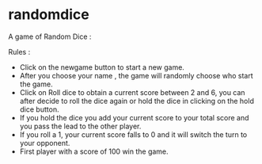 # randomdice
A game of Random Dice : 

Rules : 
- Click on the newgame button to start a new game.
- After you choose your name , the game will randomly choose who start the game.
- Click on Roll dice to obtain a current score between 2 and 6, you can after decide to roll the dice again or hold the dice in clicking on the hold dice button.
- If you hold the dice you add your current score to your total score and you pass the lead to the other player.
- If you roll a 1, your current score falls to 0 and it will switch the turn to your opponent.
- First player with a score of 100 win the game.

